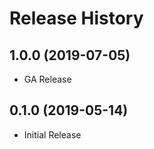 # Release History

## 1.0.0 (2019-07-05)

  - GA Release

## 0.1.0 (2019-05-14)

  - Initial Release
